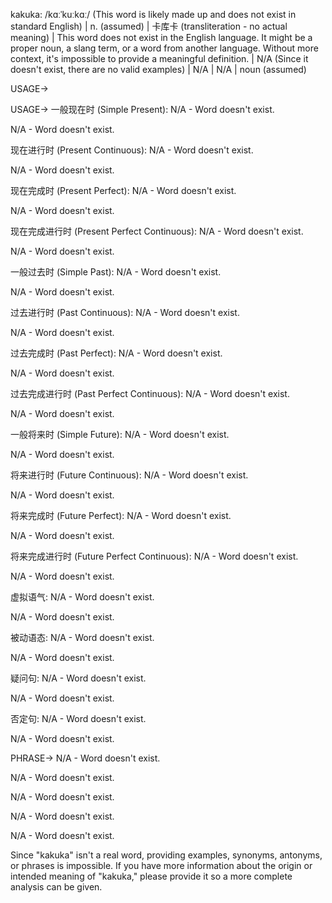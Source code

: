 kakuka: /kɑːˈkuːkɑː/ (This word is likely made up and does not exist in standard English) | n. (assumed) | 卡库卡 (transliteration -  no actual meaning) |  This word does not exist in the English language. It might be a proper noun, a slang term, or a word from another language.  Without more context, it's impossible to provide a meaningful definition. |  N/A (Since it doesn't exist, there are no valid examples) | N/A | N/A | noun (assumed)


USAGE->

USAGE->
一般现在时 (Simple Present):
N/A - Word doesn't exist.

N/A - Word doesn't exist.

现在进行时 (Present Continuous):
N/A - Word doesn't exist.

N/A - Word doesn't exist.


现在完成时 (Present Perfect):
N/A - Word doesn't exist.

N/A - Word doesn't exist.

现在完成进行时 (Present Perfect Continuous):
N/A - Word doesn't exist.

N/A - Word doesn't exist.

一般过去时 (Simple Past):
N/A - Word doesn't exist.

N/A - Word doesn't exist.

过去进行时 (Past Continuous):
N/A - Word doesn't exist.

N/A - Word doesn't exist.

过去完成时 (Past Perfect):
N/A - Word doesn't exist.

N/A - Word doesn't exist.

过去完成进行时 (Past Perfect Continuous):
N/A - Word doesn't exist.

N/A - Word doesn't exist.


一般将来时 (Simple Future):
N/A - Word doesn't exist.

N/A - Word doesn't exist.

将来进行时 (Future Continuous):
N/A - Word doesn't exist.

N/A - Word doesn't exist.


将来完成时 (Future Perfect):
N/A - Word doesn't exist.

N/A - Word doesn't exist.


将来完成进行时 (Future Perfect Continuous):
N/A - Word doesn't exist.

N/A - Word doesn't exist.


虚拟语气:
N/A - Word doesn't exist.

N/A - Word doesn't exist.


被动语态:
N/A - Word doesn't exist.

N/A - Word doesn't exist.


疑问句:
N/A - Word doesn't exist.

N/A - Word doesn't exist.

否定句:
N/A - Word doesn't exist.

N/A - Word doesn't exist.


PHRASE->
N/A - Word doesn't exist.

N/A - Word doesn't exist.

N/A - Word doesn't exist.

N/A - Word doesn't exist.

N/A - Word doesn't exist.


Since "kakuka" isn't a real word, providing examples, synonyms, antonyms, or phrases is impossible.  If you have more information about the origin or intended meaning of "kakuka," please provide it so a more complete analysis can be given.
